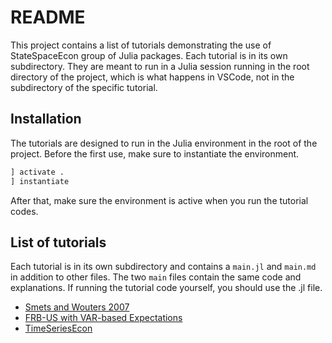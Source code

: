 # README

This project contains a list of tutorials demonstrating the use of StateSpaceEcon group of Julia packages.
Each tutorial is in its own subdirectory. They are meant to run in a Julia session running in the root
directory of the project, which is what happens in VSCode, not in the subdirectory of the specific tutorial.

## Installation

The tutorials are designed to run in the Julia environment in the root of the project.
Before the first use, make sure to instantiate the environment.
```julia
] activate .
] instantiate
```

After that, make sure the environment is active when you run the tutorial codes.

## List of tutorials

Each tutorial is in its own subdirectory and contains a `main.jl` and `main.md`
in addition to other files. The two `main` files contain the same code and
explanations. If running the tutorial code yourself, you should use the .jl
file.

* [Smets and Wouters 2007](US_SW07/main.md)
* [FRB-US with VAR-based Expectations](FRB-US/main.md)
* [TimeSeriesEcon](TimeSeriesEcon/main.md)
